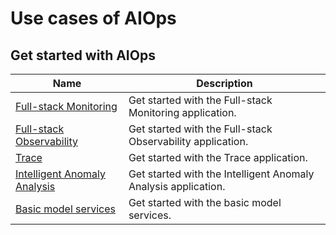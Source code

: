 # Use cases of AIOps

## Get started with AIOps

| Name                                                      | Description                                                    |
| -- | -- |
| [Full-stack Monitoring](./fullmonitorintro.md)            | Get started with the Full-stack Monitoring application.        |
| [Full-stack Observability](./fullstackintro.md)           | Get started with the Full-stack Observability application.     |
| [Trace](./traceintro.md)                                  | Get started with the Trace application.                        |
| [Intelligent Anomaly Analysis](./anomalyanalysisintro.md) | Get started with the Intelligent Anomaly Analysis application. |
| [Basic model services](./maasintro.md) | Get started with the basic model services. |
